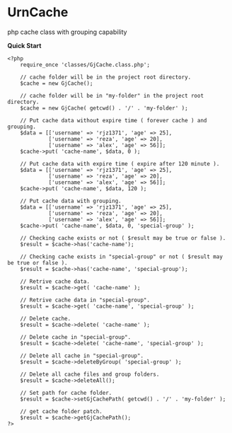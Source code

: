 # UrnCache
php cache class with grouping capability

**Quick Start**

    <?php
        require_once 'classes/GjCache.class.php';
         
        // cache folder will be in the project root directory.
        $cache = new GjCache();
         
        // cache folder will be in "my-folder" in the project root directory.
        $cache = new GjCache( getcwd() . '/' . 'my-folder' );
        
        // Put cache data without expire time ( forever cache ) and grouping.
        $data = [['username' => 'rjz1371', 'age' => 25],
                 ['username' => 'reza', 'age' => 20],
                 ['username' => 'alex', 'age' => 56]];
        $cache->put( 'cache-name', $data, 0 );
        
        // Put cache data with expire time ( expire after 120 minute ).
        $data = [['username' => 'rjz1371', 'age' => 25],
                 ['username' => 'reza', 'age' => 20],
                 ['username' => 'alex', 'age' => 56]];
        $cache->put( 'cache-name', $data, 120 );
        
        // Put cache data with grouping.
        $data = [['username' => 'rjz1371', 'age' => 25],
                 ['username' => 'reza', 'age' => 20],
                 ['username' => 'alex', 'age' => 56]];
        $cache->put( 'cache-name', $data, 0, 'special-group' );
        
        // Checking cache exists or not ( $result may be true or false ).
        $result = $cache->has('cache-name');
        
        // Checking cache exists in "special-group" or not ( $result may be true or false ).
        $result = $cache->has('cache-name', 'special-group');
        
        // Retrive cache data.
        $result = $cache->get( 'cache-name' );
        
        // Retrive cache data in "special-group".
        $result = $cache->get( 'cache-name', 'special-group' );
        
        // Delete cache.
        $result = $cache->delete( 'cache-name' );
        
        // Delete cache in "special-group".
        $result = $cache->delete( 'cache-name', 'special-group' );
        
        // Delete all cache in "special-group".
        $result = $cache->deleteByGroup( 'special-group' );
        
        // Delete all cache files and group folders.
        $result = $cache->deleteAll();
        
        // Set path for cache folder.
        $result = $cache->setGjCachePath( getcwd() . '/' . 'my-folder' );
        
        // get cache folder patch.
        $result = $cache->getGjCachePath();
    ?>
